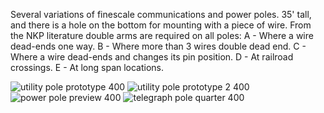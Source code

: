 Several variations of finescale communications and power poles.  35' tall, and there is a hole on the bottom for mounting with a piece of wire.  From the NKP literature double arms are required on all poles:
A - Where a wire dead-ends one way.
B - Where more than 3 wires double dead end.
C - Where a wire dead-ends and changes its pin position.
D - At railroad crossings.
E - At long span locations.

![utility pole prototype 400](https://github.com/user-attachments/assets/7d039fa9-3ec8-4103-b549-fe4227b0b4a1)
![utility pole prototype 2 400](https://github.com/user-attachments/assets/5fc5b5a1-3f26-4b01-80e1-181815defd49)
![power pole preview 400](https://github.com/user-attachments/assets/900f38ae-de9a-46e5-8c4c-92bce95a06c2)
![telegraph pole quarter 400](https://github.com/user-attachments/assets/c90c4af6-238f-41fb-a924-06c0616682e6)
